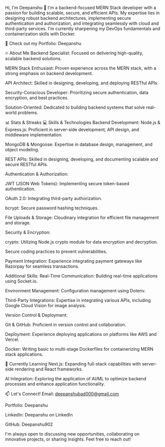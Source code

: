 Hi, I'm Deepanshu 👋
I'm a backend-focused MERN Stack developer with a passion for building scalable, secure, and efficient APIs. My expertise lies in designing robust backend architectures, implementing secure authentication and authorization, and integrating seamlessly with cloud and third-party services. I'm currently sharpening my DevOps fundamentals and containerization skills with Docker.

🚀 Check out my Portfolio: Deepanshu

🔥 About Me
Backend Specialist: Focused on delivering high-quality, scalable backend solutions.

MERN Stack Enthusiast: Proven experience across the MERN stack, with a strong emphasis on backend development.

API Architect: Skilled in designing, developing, and deploying RESTful APIs.

Security-Conscious Developer: Prioritizing secure authentication, data encryption, and best practices.

Solution-Oriented: Dedicated to building backend systems that solve real-world problems.

📊 Stats & Streaks
💻 Skills & Technologies
Backend Development:
Node.js & Express.js: Proficient in server-side development, API design, and middleware implementation.

MongoDB & Mongoose: Expertise in database design, management, and object modeling.

REST APIs: Skilled in designing, developing, and documenting scalable and secure RESTful APIs.

Authentication & Authorization:

JWT (JSON Web Tokens): Implementing secure token-based authentication.

OAuth 2.0: Integrating third-party authorization.

bcrypt: Secure password hashing techniques.

File Uploads & Storage: Cloudinary integration for efficient file management and storage.

Security & Encryption:

crypto: Utilizing Node.js crypto module for data encryption and decryption.

Secure coding practices to prevent vulnerabilities.

Payment Integration: Experience integrating payment gateways like Razorpay for seamless transactions.

Additional Skills:
Real-Time Communication: Building real-time applications using Socket.io.

Environment Management: Configuration management using Dotenv.

Third-Party Integrations: Expertise in integrating various APIs, including Google Cloud Vision for image analysis.

Version Control & Deployment:

Git & GitHub: Proficient in version control and collaboration.

Deployment: Experience deploying applications on platforms like AWS and Vercel.

Docker: Writing basic to multi-stage Dockerfiles for containerizing MERN stack applications.

🌱 Currently Learning
Next.js: Expanding full-stack capabilities with server-side rendering and React frameworks.

AI Integration: Exploring the application of AI/ML to optimize backend processes and enhance application functionality.

📫 Let's Connect!
Email: deepanshubad000@gmail.com

Portfolio: Deepanshu

LinkedIn: Deepanshu on LinkedIn

GitHub: Deepanshu902

I'm always open to discussing new opportunities, collaborating on innovative projects, or sharing insights. Feel free to reach out!
